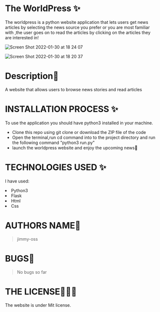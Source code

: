 # The WorldPress ✨

The worldpress is a python website application that lets users get news articles by selecting the news source you prefer or you are most familiar with ,the user goes on to read the articles by clicking on the articles they are interested in!

![Screen Shot 2022-01-30 at 18 24 07](https://user-images.githubusercontent.com/62022158/151705965-9809b0c2-dfd4-4fb8-a1b8-b6b3fe831b08.png)

![Screen Shot 2022-01-30 at 18 20 37](https://user-images.githubusercontent.com/62022158/151706008-9b3d7f0f-0aa0-4844-844a-0f515e125980.png)

# Description🌸

A website that allows users to browse news stories and read articles

# INSTALLATION PROCESS ✨

To use the application you should have python3 installed in your machine.

<ul>
<li>Clone this repo using git clone or download the ZIP file of the code</li>
<li>Open the terminal,run cd command into to the project directory and run the following command "python3 run.py"</li>
<li>launch the worldpress website and enjoy the upcoming news🤗</li>
</ul>
 
 # TECHNOLOGIES USED ✨
I have used:
   <li>Python3</li>
   <li>Flask</li>
   <li>Html</li>
   <li>Css</li>

# AUTHORS NAME🦁

> jimmy-oss

# BUGS💢

> No bugs so far

# THE LICENSE👨🏾‍⚖️

The website is under Mit license.
